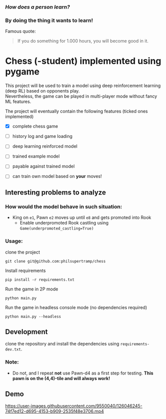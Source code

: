 ### _How does a person learn?_
### By doing the thing it wants to learn!

Famous quote:  
> If you do something for 1.000 hours, you will become good in it.

# Chess (-student) implemented using pygame

This project will be used to train a model using deep reinforcement learning (deep RL) based on opponents play.  
Nevertheless, the game can be played in multi-player mode without fancy ML features.

The project will eventually contain the following features (ticked ones implemented)
- [x] complete chess game
- [ ] history log and game loading

- [ ] deep learning reinforced model
- [ ] trained example model
- [ ] payable against trained model
- [ ] can train own model based on **your** moves!


## Interesting problems to analyze
### How would the model behave in such situation:
- King on `e1`, Pawn `e2` moves up until `e8` and gets promoted into Rook
    - Enable underpromoted Rook castling using `Game(underpromoted_castling=True)`


### Usage:
clone the project
```shell
git clone git@github.com:philsupertramp/chess
```

Install requirements
```shell
pip install -r requirements.txt
```

Run the game in 2P mode
```shell
python main.py
```

Run the game in headless console mode (no dependencies required)
```shell
python main.py --headless
```

## Development

clone the repository and install the dependencies using `requirements-dev.txt`.

### Note:
- Do not, and I repeat **not** use Pawn-d4 as a first step for testing. **This pawn is on the (4,4)-tile and will always work!**

## Demo


https://user-images.githubusercontent.com/9550040/126046245-74f7ed12-d695-4153-b909-2535f48e3706.mp4
